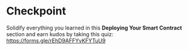 # Checkpoint

Solidify everything you learned in this **Deploying Your Smart Contract** section and earn kudos by taking this quiz: https://forms.gle/rEhD9AFFYvKFYTuU9

